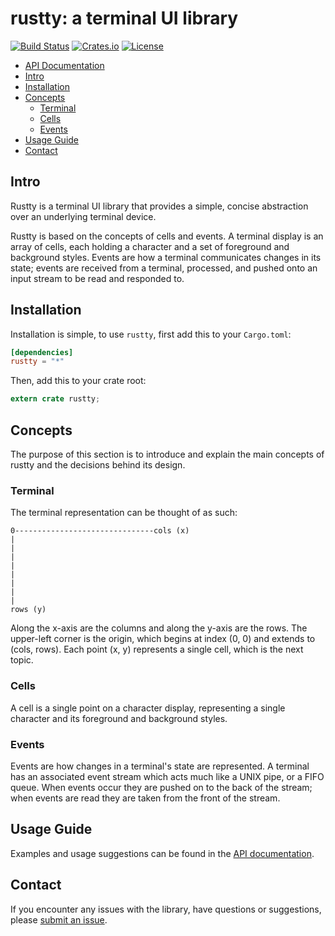 # rustty: a terminal UI library

[![Build Status](https://travis-ci.org/cpjreynolds/rustty.svg?branch=master)](https://travis-ci.org/cpjreynolds/rustty)
[![Crates.io](https://img.shields.io/crates/v/rustty.svg)](https://crates.io/crates/rustty)
[![License](https://img.shields.io/github/license/rustty.svg)](https://raw.githubusercontent.com/cpjreynolds/rustty/master/LICENSE)

- [API Documentation][1]
- [Intro](#intro)
- [Installation](#installation)
- [Concepts](#concepts)
	- [Terminal](#terminal)
	- [Cells](#cells)
	- [Events](#events)
- [Usage Guide](#usage-guide)
- [Contact](#contact)

## Intro

Rustty is a terminal UI library that provides a simple, concise abstraction over an
underlying terminal device.

Rustty is based on the concepts of cells and events. A terminal display is an array of cells,
each holding a character and a set of foreground and background styles. Events are how a
terminal communicates changes in its state; events are received from a terminal, processed, and
pushed onto an input stream to be read and responded to.

## Installation

Installation is simple, to use `rustty`, first add this to your `Cargo.toml`:

```toml
[dependencies]
rustty = "*"
```

Then, add this to your crate root:

```rust
extern crate rustty;
```

## Concepts

The purpose of this section is to introduce and explain the main concepts of
rustty and the decisions behind its design.

### Terminal

The terminal representation can be thought of as such:

```
0-------------------------------cols (x)
|
|
|
|
|
|
|
|
rows (y)
```

Along the x-axis are the columns and along the y-axis are the rows. The
upper-left corner is the origin, which begins at index (0, 0) and extends to
(cols, rows). Each point (x, y) represents a single cell, which is the next
topic.

### Cells

A cell is a single point on a character display, representing a single
character and its foreground and background styles.

### Events

Events are how changes in a terminal's state are represented.
A terminal has an associated event stream which acts much like a UNIX pipe,
or a FIFO queue. When events occur they are pushed on to
the back of the stream; when events are read they are taken
from the front of the stream.

## Usage Guide

Examples and usage suggestions can be found in the [API
documentation][1].

## Contact

If you encounter any issues with the library, have questions or suggestions,
please [submit an issue](https://github.com/cpjreynolds/rustty/issues/new).

[1]: https://docs.rs/rustty
